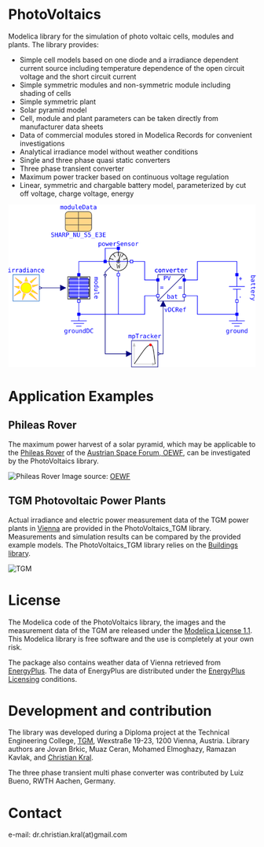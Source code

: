 # PhotoVoltaics

Modelica library for the simulation of photo voltaic cells, modules and plants. The library provides:
 - Simple cell models based on one diode and a irradiance dependent current source including temperature dependence of the open circuit voltage and the short circuit current
 - Simple symmetric modules and non-symmetric module including shading of cells
 - Simple symmetric plant 
 - Solar pyramid model
 - Cell, module and plant parameters can be taken directly from manufacturer data sheets
 - Data of commercial modules stored in Modelica Records for convenient investigations
 - Analytical irradiance model without weather conditions
 - Single and three phase quasi static converters
 - Three phase transient converter
 - Maximum power tracker based on continuous voltage regulation
 - Linear, symmetric and chargable battery model, parameterized by cut off voltage, charge voltage, energy

![PhotoVoltaics library](https://github.com/christiankral/PhotoVoltaics/blob/master/PhotoVoltaics/Resources/Images/SimpleModuleMPDC.png?raw=true)

# Application Examples

## Phileas Rover

The maximum power harvest of a solar pyramid, which may be applicable to the [Phileas Rover](http://oewf.org/en/polares-science/phileas-rover/) of the [Austrian Space Forum, OEWF](http://oewf.org/en/), can be investigated by the PhotoVoltaics library. 

![Phileas Rover](http://oewf.org/wp-content/uploads/2014/08/aouda-phileas-santek_medium-225x300.jpg "Phileas Rover")
Image source: [OEWF](http://oewf.org/wp-content/uploads/2014/08/aouda-phileas-santek_medium-225x300.jpg)

## TGM Photovoltaic Power Plants

Actual irradiance and electric power measurement data of the TGM power plants in [Vienna](http://www.openstreetmap.org/way/233509248) are provided in the PhotoVoltaics_TGM library. Measurements and simulation results can be compared by the provided example models. The PhotoVoltaics_TGM library relies on the [Buildings library](https://github.com/lbl-srg/modelica-buildings). 

![TGM](https://github.com/christiankral/PhotoVoltaics/blob/master/PhotoVoltaics/Resources/Images/TGM_Comax_Trina.jpg?raw=true)

# License

The Modelica code of the PhotoVoltaics library, the images and the measurement data of the TGM are released under the [Modelica License 1.1](https://www.modelica.org/licenses/ModelicaLicense1.1). This Modelica library is free software and the use is completely at your own risk. 

The package also contains weather data of Vienna retrieved from [EnergyPlus](https://energyplus.net/weather-location/europe_wmo_region_6/AUT//AUT_Vienna.Schwechat.110360_IWEC). The data of EnergyPlus are distributed under the [EnergyPlus Licensing](https://energyplus.net/licensing) conditions. 

# Development and contribution

The library was developed during a Diploma project at the Technical Engineering College, [TGM](http://www.tgm.ac.at), Wexstraße 19-23, 1200 Vienna, Austria. Library authors are  Jovan Brkic, Muaz Ceran, Mohamed Elmoghazy, Ramazan Kavlak, and [Christian Kral](http://christiankral.net).

The three phase transient multi phase converter was contributed by Luiz Bueno, RWTH Aachen, Germany.

# Contact

e-mail: dr.christian.kral(at)gmail.com
